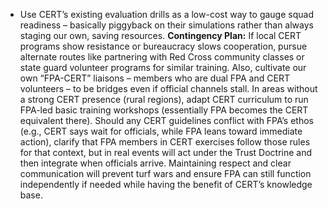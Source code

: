 - Use CERT’s existing evaluation drills as a low-cost way to gauge squad readiness – basically piggyback on their simulations rather than always staging our own, saving resources.
**Contingency Plan:** If local CERT programs show resistance or bureaucracy slows cooperation, pursue alternate routes like partnering with Red Cross community classes or state guard volunteer programs for similar training. Also, cultivate our own “FPA-CERT” liaisons – members who are dual FPA and CERT volunteers – to be bridges even if official channels stall. In areas without a strong CERT presence (rural regions), adapt CERT curriculum to run FPA-led basic training workshops (essentially FPA becomes the CERT equivalent there). Should any CERT guidelines conflict with FPA’s ethos (e.g., CERT says wait for officials, while FPA leans toward immediate action), clarify that FPA members in CERT exercises follow those rules for that context, but in real events will act under the Trust Doctrine and then integrate when officials arrive. Maintaining respect and clear communication will prevent turf wars and ensure FPA can still function independently if needed while having the benefit of CERT’s knowledge base.